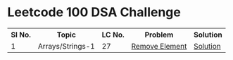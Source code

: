 # Leetcode 100 DSA Challenge
<table>
        <tr>
            <th>Sl No.</th>
            <th>Topic</th>
            <th>LC No.</th>
            <th>Problem</th>
            <th>Solution</th>
        </tr>
        <tr>
            <td>1</td>
            <td>Arrays/Strings-1</td>
            <td>27</td>
            <td><a href="https://leetcode.com/problems/remove-element/">Remove Element</a></td>
            <td><a href="https://github.com/Gobinda-A/Leetcode_100_DSA_Challenge/tree/main/Arrays_Strings-1/1-Remove%20Element">Solution</a></td>
        </tr>
    </table>
